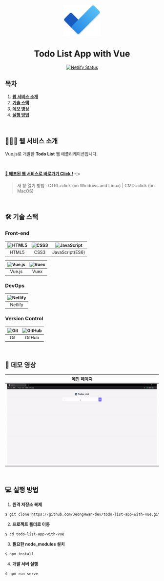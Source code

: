 <div align="center">
  <br />
  <img src="./readme_assets/todo-list_logo.png" alt="OMDb.com" height="100px" />
  <br />
  <h1>Todo List App with Vue</h1>
  <a href="https://app.netlify.com/sites/happy-bassi-c5d6dd/deploys">
    <img src="https://api.netlify.com/api/v1/badges/c4b43bd3-a317-41c2-8214-cf41dad6b27d/deploy-status" alt="Netlify Status" />
  </a>
  <br />
</div>

## 목차

1. [**웹 서비스 소개**](#1)
2. [**기술 스택**](#2)
3. [**데모 영상**](#3)
4. [**실행 방법**](#4)

<br />

<div id='1'></div>

## 💁🏻‍♂ 웹 서비스 소개

Vue.js로 개발한 **Todo List** 웹 애플리케이션입니다.

<br />

[**🔗 배포된 웹 서비스로 바로가기 Click !**](https://happy-bassi-c5d6dd.netlify.app/) 👈

> 새 창 열기 방법 : CTRL+click (on Windows and Linux) | CMD+click (on MacOS)

<br />

<div id='2'></div>

## 🛠 기술 스택

### **Front-end**

| <img src="https://profilinator.rishav.dev/skills-assets/html5-original-wordmark.svg" alt="HTML5" width="50px" height="50px" /> | <img src="https://profilinator.rishav.dev/skills-assets/css3-original-wordmark.svg" alt="CSS3" width="50px" height="50px" /> | <img src="https://profilinator.rishav.dev/skills-assets/javascript-original.svg" alt="JavaScript" width="50px" height="50px" /> |
| :----------------------------------------------------------------------------------------------------------------------------: | :--------------------------------------------------------------------------------------------------------------------------: | :-----------------------------------------------------------------------------------------------------------------------------: |
|                                                             HTML5                                                              |                                                             CSS3                                                             |                                                         JavaScript(ES6)                                                         |

| <img src="https://profilinator.rishav.dev/skills-assets/vuejs-original-wordmark.svg" alt="Vue.js" width="50px" height="50px" /> | <img src="https://yamoo9.github.io/vuex/images/vuex.png" alt="Vuex" width="50px" height="50px" /> |
| :-----------------------------------------------------------------------------------------------------------------------------: | :-----------------------------------------------------------------------------------------------: |
|                                                             Vue.js                                                              |                                               Vuex                                                |

### **DevOps**

| <img src="https://seeklogo.com/images/N/netlify-logo-758722CDF4-seeklogo.com.png" alt="Netlify" width="50px" height="50px" /> |
| :---------------------------------------------------------------------------------------------------------------------------: |
|                                                            Netlify                                                            |

### **Version Control**

| <img src="https://profilinator.rishav.dev/skills-assets/git-scm-icon.svg" alt="Git" width="50px" height="50px" /> | <img src="https://cdn.jsdelivr.net/npm/simple-icons@3.0.1/icons/github.svg" alt="GitHub" width="50px" height="50px" /> |
| :---------------------------------------------------------------------------------------------------------------: | :--------------------------------------------------------------------------------------------------------------------: |
|                                                        Git                                                        |                                                         GitHub                                                         |

<br />

<div id='3'></div>

## 🎥 데모 영상

|                    메인 페이지                    |
| :-----------------------------------------------: |
| <img src="./readme_assets/demo.gif" alt="Demo" /> |

<br />

<div id='4'></div>

## 💻 실행 방법

1. **원격 저장소 복제**

```bash
$ git clone https://github.com/JeongHwan-dev/todo-list-app-with-vue.git
```

2. **프로젝트 폴더로 이동**

```bash
$ cd todo-list-app-with-vue
```

3. **필요한 node_modules 설치**

```bash
$ npm install
```

4. **개발 서버 실행**

```bash
$ npm run serve
```
